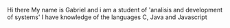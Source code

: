 Hi there
My name is Gabriel and i am a student of 'analisis and development of systems'
I have knowledge of the languages C, Java and Javascript
